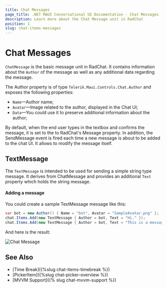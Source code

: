 ```yaml
---
title: Chat Messages
page_title: .NET MAUI Conversational UI Documentation - Chat Messages
description: Learn more about the Chat Message unit in RadChat
position: 1
slug: chat-items-messages
---
```


# Chat Messages 

`ChatMessage` is the basic message unit in RadChat. It contains information about the `Author` of the message as well as any additional data regarding the message.

The Author property is of type `Telerik.Maui.Controls.Chat.Author` and exposes the following properties:

* `Name`&mdash;Author name;
* `Avatar`&mdash;Image related to the author, displayed in the Chat UI;
* `Data`&mdash;You could use it to preserve additional information about the author;

By default, when the end user types in the textbox and confirms the message, it is set to the to RadChat's Message property. In addition, the SendMessage event is fired each time a new message is about to be added to the chat UI. It allows to modify the message itself.

## TextMessage

The `TextMessage` is intended to be used for sending a simple string type message. It derives from ChatMessage and provides an additional `Text` property which holds the string message. 

#### Adding a message

You could create a sample TextMessage message like this:

```C#
var bot = new Author() { Name = "bot", Avatar = "SampleAvatar.png" };
chat.Items.Add(new TextMessage { Author = bot, Text = "Hi." });
chat.Items.Add(new TextMessage { Author = bot, Text = "This is a message." });
```

And here is the result:

![Chat Message](images/)

## See Also

- [Time Break]({%slug chat-items-timebreak %})
- [PickerItem]({%slug chat-picker-overview %})
- [MVVM Support]({% slug chat-mvvm-support %})
